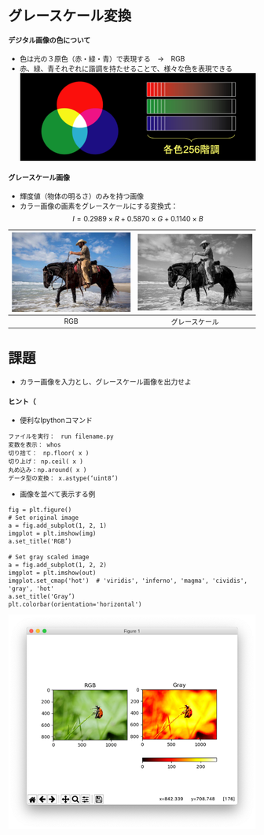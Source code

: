 # グレースケール変換

#### デジタル画像の色について
- 色は光の３原色（赤・緑・青）で表現する　→　RGB
- 赤、緑、青それぞれに諧調を持たせることで、様々な色を表現できる
![RGB](./etc/gray_fig1.png)

#### グレースケール画像
- 輝度値（物体の明るさ）のみを持つ画像
- カラー画像の画素をグレースケールにする変換式：
$$
I = 0.2989 \times R + 0.5870 \times G + 0.1140 \times B
$$


|![Gray example](./etc/gray_fig2.png)|![Gray example](./etc/gray_fig3.png)|
|:-:|:-:|
|RGB|グレースケール|


# 課題
- カラー画像を入力とし、グレースケール画像を出力せよ

#### ヒント（
- 便利なIpythonコマンド
```
ファイルを実行：　run filename.py
変数を表示： whos
切り捨て：　np.floor( x )
切り上げ： np.ceil( x )
丸め込み：np.around( x )
データ型の変換： x.astype(‘uint8’)
```

- 画像を並べて表示する例
```
fig = plt.figure()
# Set original image
a = fig.add_subplot(1, 2, 1)
imgplot = plt.imshow(img)
a.set_title('RGB’)

# Set gray scaled image
a = fig.add_subplot(1, 2, 2)
imgplot = plt.imshow(out)
imgplot.set_cmap('hot')  # 'viridis', 'inferno', 'magma', 'cividis', 'gray', 'hot'
a.set_title('Gray’)
plt.colorbar(orientation='horizontal')
```

![example](./etc/gray_fig4.png)

